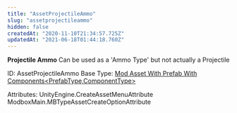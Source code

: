 ```yaml
---
title: "AssetProjectileAmmo"
slug: "assetprojectileammo"
hidden: false
createdAt: "2020-11-10T21:34:57.725Z"
updatedAt: "2021-06-18T01:44:18.760Z"
---
```

**Projectile Ammo**
Can be used as a 'Ammo Type' but not actually a Projectile

ID: AssetProjectileAmmo
Base Type: [Mod Asset With Prefab With Components<PrefabType,ComponentType>](doc:modassetwithprefabwithcomponents2)


Attributes:
UnityEngine.CreateAssetMenuAttribute
ModboxMain.MBTypeAssetCreateOptionAttribute